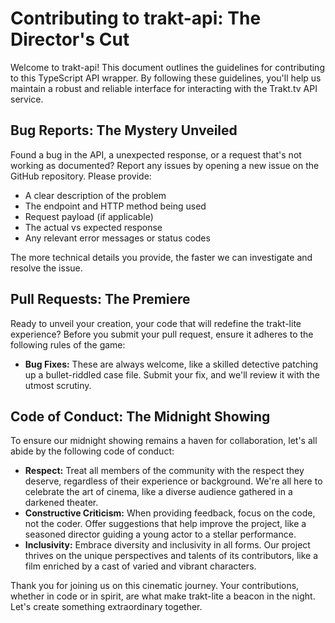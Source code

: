 # Contributing to trakt-api: The Director's Cut

Welcome to trakt-api! This document outlines the guidelines for contributing to
this TypeScript API wrapper. By following these guidelines, you'll help us
maintain a robust and reliable interface for interacting with the Trakt.tv API
service.

## Bug Reports: The Mystery Unveiled

Found a bug in the API, a unexpected response, or a request that's not working
as documented? Report any issues by opening a new issue on the GitHub
repository. Please provide:

- A clear description of the problem
- The endpoint and HTTP method being used
- Request payload (if applicable)
- The actual vs expected response
- Any relevant error messages or status codes

The more technical details you provide, the faster we can investigate and
resolve the issue.

## Pull Requests: The Premiere

Ready to unveil your creation, your code that will redefine the trakt-lite
experience? Before you submit your pull request, ensure it adheres to the
following rules of the game:

- **Bug Fixes:** These are always welcome, like a skilled detective patching up
  a bullet-riddled case file. Submit your fix, and we'll review it with the
  utmost scrutiny.

## Code of Conduct: The Midnight Showing

To ensure our midnight showing remains a haven for collaboration, let's all
abide by the following code of conduct:

- **Respect:** Treat all members of the community with the respect they deserve,
  regardless of their experience or background. We're all here to celebrate the
  art of cinema, like a diverse audience gathered in a darkened theater.
- **Constructive Criticism:** When providing feedback, focus on the code, not
  the coder. Offer suggestions that help improve the project, like a seasoned
  director guiding a young actor to a stellar performance.
- **Inclusivity:** Embrace diversity and inclusivity in all forms. Our project
  thrives on the unique perspectives and talents of its contributors, like a
  film enriched by a cast of varied and vibrant characters.

Thank you for joining us on this cinematic journey. Your contributions, whether
in code or in spirit, are what make trakt-lite a beacon in the night. Let's
create something extraordinary together.
